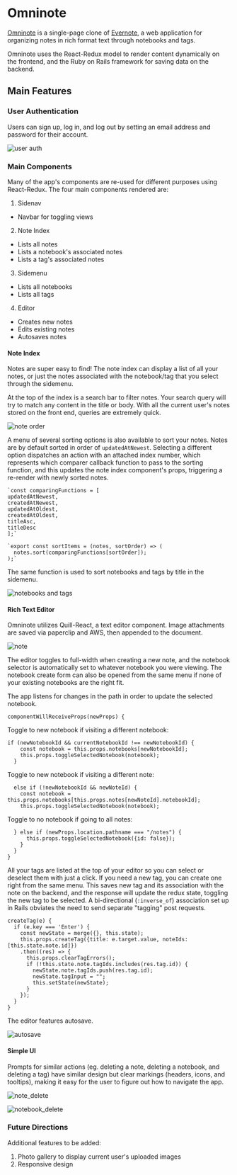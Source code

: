 # Omninote

[Omninote](https://omninote.herokuapp.com/) is a single-page clone of [Evernote](https://evernote.com/), a web application for organizing notes in rich format text through notebooks and tags.

Omninote uses the React-Redux model to render content dynamically on the frontend, and the Ruby on Rails framework for saving data on the backend.

## Main Features

### User Authentication
Users can sign up, log in, and log out by setting an email address and password for their account.

![user auth](https://raw.githubusercontent.com/ommish/Omninote/master/README_images/auth.gif)

### Main Components
Many of the app's components are re-used for different purposes using React-Redux. The four main components rendered are:

1. Sidenav
  - Navbar for toggling views
2. Note Index
  - Lists all notes
  - Lists a notebook's associated notes
  - Lists a tag's associated notes
3. Sidemenu
  - Lists all notebooks
  - Lists all tags
4. Editor
  - Creates new notes
  - Edits existing notes
  - Autosaves notes

#### Note Index
Notes are super easy to find! The note index can display a list of all your notes, or just the notes associated with the notebook/tag that you select through the sidemenu.

At the top of the index is a search bar to filter notes. Your search query will try to match any content in the title or body. With all the current user's notes stored on the front end, queries are extremely quick.

![note order](https://raw.githubusercontent.com/ommish/Omninote/master/README_images/order.gif)

A menu of several sorting options is also available to sort your notes.
Notes are by default sorted in order of `updatedAtNewest`. Selecting a different option dispatches an action with an attached index number, which represents which comparer callback function to pass to the sorting function, and this updates the note index component's props, triggering a re-render with newly sorted notes.

    `const comparingFunctions = [
    updatedAtNewest,
    createdAtNewest,
    updatedAtOldest,
    createdAtOldest,
    titleAsc,
    titleDesc
    ];`

    `export const sortItems = (notes, sortOrder) => (
      notes.sort(comparingFunctions[sortOrder]);
    );`

The same function is used to sort notebooks and tags by title in the sidemenu.

![notebooks and tags](https://raw.githubusercontent.com/ommish/Omninote/master/README_images/notebooks_tags.gif)


#### Rich Text Editor
Omninote utilizes Quill-React, a text editor component. Image attachments are saved via paperclip  and AWS, then appended to the document.

![note](https://raw.githubusercontent.com/ommish/Omninote/master/README_images/note.gif)


The editor toggles to full-width when creating a new note, and the notebook selector is automatically set to whatever notebook you were viewing. The notebook create form can also be opened from the same menu if none of your existing notebooks are the right fit.

The app listens for changes in the path in order to update the selected notebook.

    componentWillReceiveProps(newProps) {


Toggle to new notebook if visiting a different notebook:

    if (newNotebookId && currentNotebookId !== newNotebookId) {
        const notebook = this.props.notebooks[newNotebookId];
        this.props.toggleSelectedNotebook(notebook);
      }

Toggle to new notebook if visiting a different note:

      else if (!newNotebookId && newNoteId) {
        const notebook = this.props.notebooks[this.props.notes[newNoteId].notebookId];
        this.props.toggleSelectedNotebook(notebook);

Toggle to no notebook if going to all notes:

      } else if (newProps.location.pathname === "/notes") {
          this.props.toggleSelectedNotebook({id: false});
        }
      }
    }


All your tags are listed at the top of your editor so you can select or deselect them with just a click. If you need a new tag, you can create one right from the same menu. This saves new tag and its association with the note on the backend, and the response will update the redux state, toggling the new tag to be selected. A bi-directional (`:inverse_of`) association set up in Rails obviates the need to send separate "tagging" post requests.

    createTag(e) {
      if (e.key === 'Enter') {
        const newState = merge({}, this.state);
        this.props.createTag({title: e.target.value, noteIds: [this.state.note.id]})
        .then((res) => {
          this.props.clearTagErrors();
          if (!this.state.note.tagIds.includes(res.tag.id)) {
            newState.note.tagIds.push(res.tag.id);
            newState.tagInput = "";
            this.setState(newState);
          }
        });
      }
    }
    

The editor features autosave.

![autosave](https://raw.githubusercontent.com/ommish/Omninote/master/README_images/autosave.gif)

#### Simple UI
Prompts for similar actions (eg. deleting a note, deleting a notebook, and deleting a tag) have similar design but clear markings (headers, icons, and tooltips), making it easy for the user to figure out how to navigate the app.


![note_delete](https://github.com/ommish/Omninote/blob/master/README_images/note_delete.png "Delete Notes")


![notebook_delete](https://github.com/ommish/Omninote/blob/master/README_images/notebook_delete.png "Delete Notebooks")


### Future Directions

Additional features to be added:
1. Photo gallery to display current user's uploaded images
2. Responsive design
